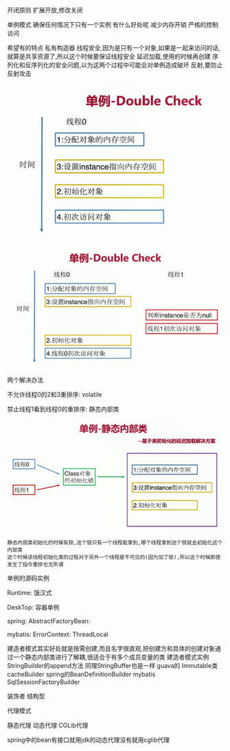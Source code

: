 







开闭原则
扩展开放,修改关闭






单例模式
确保任何情况下只有一个实例
有什么好处呢
减少内存开销
严格的控制访问

希望有的特点
私有构造器
线程安全,因为是只有一个对象,如果是一起来访问的话,就算是共享资源了,所以这个时候要保证线程安全
延迟加载,使用的时候再创建
序列化和反序列化的安全问题,以为这两个过程中可能会对单例造成破坏
反射,要防止反射攻击



![1571834382542](coordinate-design-pattern.assets/1571834382542.png)



![1571834429204](coordinate-design-pattern.assets/1571834429204.png)

两个解决办法 

不允许线程0的2和3重排序: volatile

禁止线程1看到线程0的重排序: 静态内部类



![1571834846574](coordinate-design-pattern.assets/1571834846574.png)

```
静态内部类初始化的时候有锁,这个锁只有一个线程能拿到,哪个线程拿到这个锁就去初始化这个内部类
这个时候该线程初始化类的过程对于另外一个线程是不可见的(因为加了锁),所以这个时候即使发生了指令重排也无所谓
```



单例的源码实例

Runtime: 饿汉式

DeskTop: 容器单例

spring: AbstractFactoryBean:

mybatis: ErrorContext: ThreadLocal

建造者模式其实好处就是按需创建,而且名字很直观,把创建方和具体的创建对象通过一个静态内部类进行了解耦,很适合于有多个成员变量的类
建造者模式实例
StringBuilder的append方法
同理StringBuffer也是一样
guava的
Immutable类
cacheBuilder
spring的BeanDefinitionBuilder
mybatis
SqlSessionFactoryBuilder












装饰者
结构型




代理模式

静态代理
动态代理
CGLib代理

spring中的bean有接口就用jdk的动态代理没有就用cglib代理




